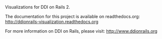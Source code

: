 Visualizations for DDI on Rails 2.

The documentation for this project is available on readthedocs.org: http://ddionrails-visualization.readthedocs.org

For more information on DDI on Rails, please visit: http://www.ddionrails.org
